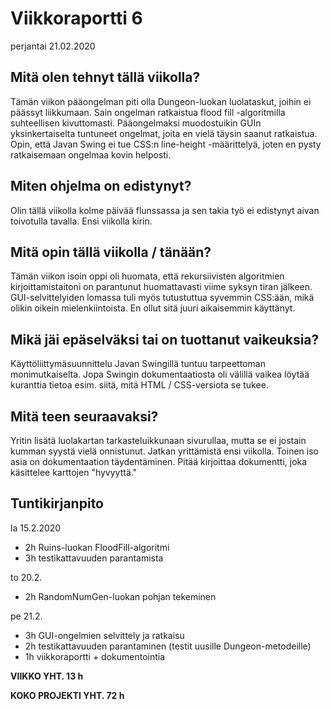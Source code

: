 # Viikkoraportti 6
perjantai 21.02.2020


## Mitä olen tehnyt tällä viikolla?

Tämän viikon pääongelman piti olla Dungeon-luokan luolataskut, joihin ei päässyt liikkumaan. Sain ongelman ratkaistua flood fill -algoritmilla suhteellisen kivuttomasti. Pääongelmaksi muodostuikin GUIn yksinkertaiselta tuntuneet ongelmat, joita en vielä täysin saanut ratkaistua. Opin, että Javan Swing ei tue CSS:n line-height -määrittelyä, joten en pysty ratkaisemaan ongelmaa kovin helposti. 

## Miten ohjelma on edistynyt?

Olin tällä viikolla kolme päivää flunssassa ja sen takia työ ei edistynyt aivan toivotulla tavalla. Ensi viikolla kirin.

## Mitä opin tällä viikolla / tänään?

Tämän viikon isoin oppi oli huomata, että rekursiivisten algoritmien kirjoittamistaitoni on parantunut huomattavasti viime syksyn tiran jälkeen. GUI-selvittelyiden lomassa tuli myös tutustuttua syvemmin CSS:ään, mikä olikin oikein mielenkiintoista. En ollut sitä juuri aikaisemmin käyttänyt.

## Mikä jäi epäselväksi tai on tuottanut vaikeuksia?

Käyttöliittymäsuunnittelu Javan Swingillä tuntuu tarpeettoman monimutkaiselta. Jopa Swingin dokumentaatiosta oli välillä vaikea löytää kuranttia tietoa esim. siitä, mitä HTML / CSS-versiota se tukee.

## Mitä teen seuraavaksi?

Yritin lisätä luolakartan tarkasteluikkunaan sivurullaa, mutta se ei jostain kumman syystä vielä onnistunut. Jatkan yrittämistä ensi viikolla. Toinen iso asia on dokumentaation täydentäminen. Pitää kirjoittaa dokumentti, joka käsittelee karttojen "hyvyyttä."

## Tuntikirjanpito

la 15.2.2020
* 2h Ruins-luokan FloodFill-algoritmi
* 3h testikattavuuden parantamista

to 20.2.
* 2h RandomNumGen-luokan pohjan tekeminen

pe 21.2.
* 3h GUI-ongelmien selvittely ja ratkaisu
* 2h testikattavuuden parantaminen (testit uusille Dungeon-metodeille)
* 1h viikkoraportti + dokumentointia


**VIIKKO YHT. 13 h**

**KOKO PROJEKTI YHT. 72 h**
